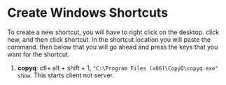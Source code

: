 # Create Windows Shortcuts
To create a new shortcut, you will have to right click on the desktop. click new, and then click shortcut. in the shortcut location you will paste the command. then below that you will go ahead and press the keys that you want for the shortcut.

1. **copyq**: ctl+ alt + shift + 1, `"C:\Program Files (x86)\CopyQ\copyq.exe" show`. This starts client not server.

